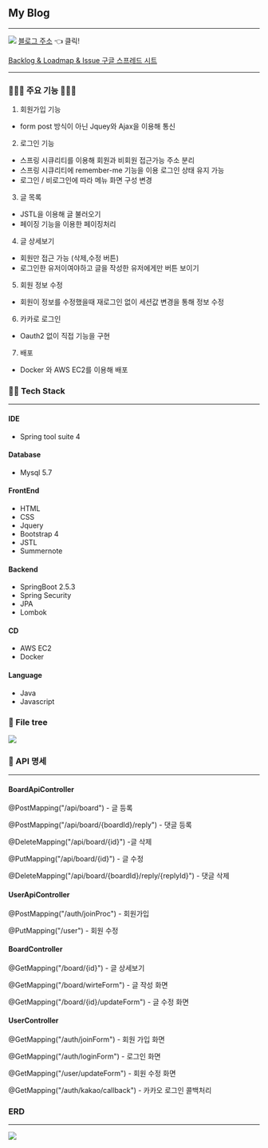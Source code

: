 ## My Blog
---

![](https://media.vlpt.us/images/roo333/post/cf501a24-8125-4835-a1bd-1e18af5e3f6f/20210811_172135.png)
[블로그 주소](3.35.166.186:4646) 👈 클릭!

[Backlog & Loadmap & Issue 구글 스프레드 시트](https://docs.google.com/spreadsheets/d/1pfcIS6wGO8Kft20cD9c0Z9SHDwTE0-QXbkVGVtAeVes/edit#gid=1253300756)



---

### 👨🏻‍🏫 주요 기능 👩🏻‍🏫

1. 회원가입 기능
- form post 방식이 아닌 Jquey와 Ajax을 이용해 통신


2. 로그인 기능
- 스프링 시큐리티를 이용해 회원과 비회원 접근가능 주소 분리
- 스프링 시큐리티에 remember-me 기능을 이용 로그인 상태 유지 가능
- 로그인 / 비로그인에 따라 메뉴 화면 구성 변경

3. 글 목록 

- JSTL을 이용해 글 불러오기
- 페이징 기능을 이용한 페이징처리

4. 글 상세보기
- 회원만 접근 가능 (삭제,수정 버튼)
- 로그인한 유저이여야하고 글을 작성한 유저에게만 버튼 보이기

5. 회원 정보 수정

- 회원이 정보를 수정했을때 재로그인 없이 세션값 변경을 통해 정보 수정

6. 카카로 로그인

- Oauth2 없이 직접 기능을 구현

7. 배포

- Docker 와 AWS EC2를 이용해 배포


### 🤹‍♂ Tech Stack
---

#### IDE
- Spring tool suite 4

#### Database
- Mysql 5.7


#### FrontEnd
- HTML
- CSS
- Jquery
- Bootstrap 4
- JSTL
- Summernote

#### Backend
- SpringBoot 2.5.3
- Spring Security
- JPA
- Lombok

#### CD
- AWS EC2
- Docker

#### Language
- Java
- Javascript




### 📁 File tree
![](https://images.velog.io/images/roo333/post/14027819-92f5-451f-8b24-176dd5bb067d/20210811_160104.png)


### 💼 API 명세
---
#### BoardApiController

@PostMapping("/api/board") - 글 등록

@PostMapping("/api/board/{boardId}/reply") - 댓글 등록

@DeleteMapping("/api/board/{id}") -글 삭제

@PutMapping("/api/board/{id}") - 글 수정

@DeleteMapping("/api/board/{boardId}/reply/{replyId}") - 댓글 삭제


#### UserApiController

@PostMapping("/auth/joinProc") - 회원가입

@PutMapping("/user") - 회원 수정


#### BoardController

@GetMapping("/board/{id}") - 글 상세보기

@GetMapping("/board/wirteForm") - 글 작성 화면

@GetMapping("/board/{id}/updateForm") - 글 수정 화면

#### UserController

@GetMapping("/auth/joinForm") - 회원 가입 화면

@GetMapping("/auth/loginForm") - 로그인 화면

@GetMapping("/user/updateForm") - 회원 수정 화면

@GetMapping("/auth/kakao/callback") - 카카오 로그인 콜백처리

### ERD
---
![](https://images.velog.io/images/roo333/post/97126fa5-6897-46bb-837e-6200301cb388/20210810_151447.png)